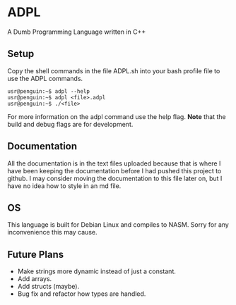 # ADPL
A Dumb Programming Language written in C++


## Setup ##
Copy the shell commands in the file ADPL.sh into your bash
profile file to use the ADPL commands.

```
usr@penguin:~$ adpl --help
usr@penguin:~$ adpl <file>.adpl
usr@penguin:~$ ./<file>
```

For more information on the adpl command use the help flag.
**Note** that the build and debug flags are for development.


## Documentation ##
All the documentation is in the text files uploaded because
that is where I have been keeping the documentation before 
I had pushed this project to github. I may consider moving
the documentation to this file later on, but I have no idea
how to style in an md file.


## OS ##
This language is built for Debian Linux and compiles to NASM.
Sorry for any inconvenience this may cause.


## Future Plans ##
- Make strings more dynamic instead of just a constant.
- Add arrays.
- Add structs (maybe).
- Bug fix and refactor how types are handled.



